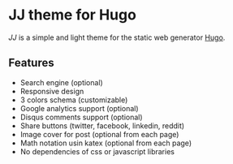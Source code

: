 # JJ theme for Hugo
*JJ* is a simple and light theme for the static web generator [Hugo](https://gohugo.io/).

## Features
* Search engine (optional)
* Responsive design
* 3 colors schema (customizable)
* Google analytics support (optional)
* Disqus comments support (optional)
* Share buttons (twitter, facebook, linkedin, reddit)
* Image cover for post (optional from each page)
* Math notation usin katex (optional from each page)
* No dependencies of css or javascript libraries

